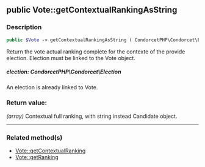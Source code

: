 ## public Vote::getContextualRankingAsString

### Description    

```php
public $Vote -> getContextualRankingAsString ( CondorcetPHP\Condorcet\Election election )
```

Return the vote actual ranking complete for the contexte of the provide election. Election must be linked to the Vote object.    


##### **election:** *CondorcetPHP\Condorcet\Election*   
An election is already linked to Vote.    



### Return value:   

*(array)* Contextual full ranking, with string instead Candidate object.


---------------------------------------

### Related method(s)      

* [Vote::getContextualRanking](../Vote%20Class/public%20Vote--getContextualRanking.md)    
* [Vote::getRanking](../Vote%20Class/public%20Vote--getRanking.md)    
